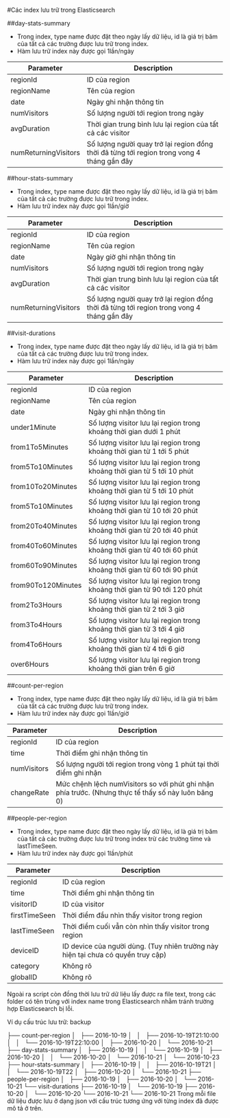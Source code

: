 #Các index lưu trữ trong Elasticsearch

##day-stats-summary

 - Trong index, type name được đặt theo ngày lấy dữ liệu, id là giá trị băm của tất cả các trường được lưu trữ trong index.
 - Hàm lưu trữ index này được gọi 1lần/ngày 

|Parameter             |  Description                                                                                   |
|----------------------|------------------------------------------------------------------------------------------------|
|regionId              | ID của region                                                                                  |
| regionName           | Tên của region                                                                                 |
| date                 | Ngày ghi nhận thông tin                                                                        |
| numVisitors          | Số lượng người tới region trong ngày                                                           | 
| avgDuration          | Thời gian trung bình lưu lại region của tất cả các visitor                                     |
| numReturningVisitors | Số lượng người quay trở lại region đồng thời đã từng tới region trong vong 4 tháng gần đây     |

##hour-stats-summary

 - Trong index, type name được đặt theo ngày lấy dữ liệu, id là giá trị băm của tất cả các trường được lưu trữ trong index.
 - Hàm lưu trữ index này được gọi 1lần/giờ 

| Parameter             |  Description                                                                                  |
|-----------------------|-----------------------------------------------------------------------------------------------|
| regionId              | ID của region                                                                                 |
| regionName            | Tên của region                                                                                |
| date                  | Ngày giờ ghi nhận thông tin                                                                   |
| numVisitors           | Số lượng người tới region trong ngày                                                          |
| avgDuration           | Thời gian trung bình lưu lại region của tất cả các visitor                                    |
| numReturningVisitors  | Số lượng người quay trở lại region đồng thời đã từng tới region trong vong 4 tháng gần đây    |

##visit-durations

 - Trong index, type name được đặt theo ngày lấy dữ liệu, id là giá trị băm của tất cả các trường được lưu trữ trong index.
 - Hàm lưu trữ index này được gọi 1lần/ngày

| Parameter             |  Description                                                                  |
|-----------------------|-------------------------------------------------------------------------------|
| regionId              | ID của region                                                                 |
| regionName            | Tên của region                                                                |
| date                  | Ngày ghi nhận thông tin                                                       |
| under1Minute          | Số lượng visitor lưu lại region trong khoảng thời gian dưới 1 phút            |
| from1To5Minutes       | Số lượng visitor lưu lại region trong khoảng thời gian từ 1 tới 5 phút        |
| from5To10Minutes      | Số lượng visitor lưu lại region trong khoảng thời gian từ 5 tới 10 phút       |
| from10To20Minutes     | Số lượng visitor lưu lại region trong khoảng thời gian từ 5 tới 10 phút       |
| from5To10Minutes      | Số lượng visitor lưu lại region trong khoảng thời gian từ 10 tới 20 phút      |
| from20To40Minutes     | Số lượng visitor lưu lại region trong khoảng thời gian từ 20 tới 40 phút      |
| from40To60Minutes     | Số lượng visitor lưu lại region trong khoảng thời gian từ 40 tới 60 phút      |
| from60To90Minutes     | Số lượng visitor lưu lại region trong khoảng thời gian từ 60 tới 90 phút      |
| from90To120Minutes    | Số lượng visitor lưu lại region trong khoảng thời gian từ 90 tới 120 phút     |
| from2To3Hours         | Số lượng visitor lưu lại region trong khoảng thời gian từ 2 tới 3 giờ         |
| from3To4Hours         | Số lượng visitor lưu lại region trong khoảng thời gian từ 3 tới 4 giờ         |
| from4To6Hours         | Số lượng visitor lưu lại region trong khoảng thời gian từ 4 tới 6 giờ         |
| over6Hours            | Số lượng visitor lưu lại region trong khoảng thời gian trên 6 giờ             |



##count-per-region
 - Trong index, type name được đặt theo ngày lấy dữ liệu, id là giá trị băm của tất cả các trường được lưu trữ trong index.
 - Hàm lưu trữ index này được gọi 1lần/giờ

| Parameter   |  Description                                                                                            |
|-------------|---------------------------------------------------------------------------------------------------------|
| regionId    | ID của region                                                                                           |
| time        | Thời điểm ghi nhận thông tin                                                                            |
| numVisitors | Số lượng người tới region trong vòng 1 phút tại thời điểm ghi nhận                                      |
| changeRate  | Mức chệnh lệch numVisitors so với phút ghi nhận phía trước. (Nhưng thực tế thấy số này luôn băng 0)     |

##people-per-region

 - Trong index, type name được đặt theo ngày lấy dữ liệu, id là giá trị băm của tất cả các trường được lưu trữ trong index trừ các trường time và lastTimeSeen.
 - Hàm lưu trữ index này được gọi 1lần/phút

| Parameter     |  Description                                                                          |
|---------------|---------------------------------------------------------------------------------------|
| regionId      | ID của region                                                                         |
| time          | Thời điểm ghi nhận thông tin                                                          |
| visitorID     | ID của visitor                                                                        |
| firstTimeSeen | Thời điểm đầu nhìn thấy visitor trong region                                          |
| lastTimeSeen  | Thời điểm cuối vẫn còn nhìn thấy visitor trong region                                 |
| deviceID      | ID device của người dùng. (Tuy nhiên trường này hiện tại chưa có quyền truy cập)      |
| category      | Không rõ                                                                              |
| globalID      | Không rõ                                                                              |

Ngoài ra script còn đồng thời lưu trữ dữ liệu lấy được ra file text, trong các folder có tên trùng với index name trong Elasticsearch nhằm tránh trường hợp Elasticsearch bị lỗi.

Ví dụ cấu trúc lưu trữ:
backup

├── count-per-region
│   ├── 2016-10-19
│   │   ├── 2016-10-19T21:10:00
│   │   └── 2016-10-19T22:10:00
│   ├── 2016-10-20
│   └── 2016-10-21
├── day-stats-summary
│   ├── 2016-10-19
│   │   └── 2016-10-19
│   ├── 2016-10-20
│   │   └── 2016-10-20
│   └── 2016-10-21
│       └── 2016-10-23
├── hour-stats-summary
│   ├── 2016-10-19
│   │   ├── 2016-10-19T21
│   │   └── 2016-10-19T22
│   ├── 2016-10-20
│   └── 2016-10-21
├── people-per-region
│   ├── 2016-10-19
│   ├── 2016-10-20
│   └── 2016-10-21
└── visit-durations
    ├── 2016-10-19
    │   └── 2016-10-19
    ├── 2016-10-20
    │   └── 2016-10-20
    └── 2016-10-21
        └── 2016-10-21
Trong mỗi file dữ liệu được lưu ở dạng json với cấu trúc tương ứng với từng index đã được mô tả ở trên.                             
